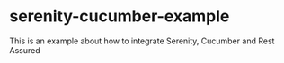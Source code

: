 # serenity-cucumber-example
This is an example about how to integrate Serenity, Cucumber and Rest Assured
